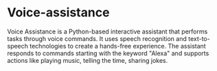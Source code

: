 # Voice-assistance
Voice Assistance is a Python-based interactive assistant that performs tasks through voice commands. It uses speech recognition and text-to-speech technologies to create a hands-free experience. The assistant responds to commands starting with the keyword "Alexa" and supports actions like playing music, telling the time, sharing jokes.
